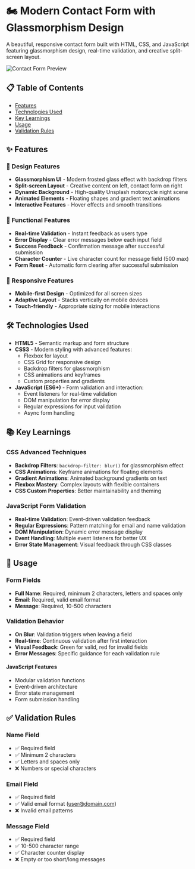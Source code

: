 # 🏍️ Modern Contact Form with Glassmorphism Design

A beautiful, responsive contact form built with HTML, CSS, and JavaScript featuring glassmorphism design, real-time validation, and creative split-screen layout.

![Contact Form Preview](https://images.unsplash.com/photo-1750658659691-1f7b2bd37337?q=80&w=800&auto=format&fit=crop)

## 📋 Table of Contents
- [Features](#features)
- [Technologies Used](#technologies-used)
- [Key Learnings](#key-learnings)
- [Usage](#usage)
- [Validation Rules](#validation-rules)

## ✨ Features

### 🎨 Design Features
- **Glassmorphism UI** - Modern frosted glass effect with backdrop filters
- **Split-screen Layout** - Creative content on left, contact form on right
- **Dynamic Background** - High-quality Unsplash motorcycle night scene
- **Animated Elements** - Floating shapes and gradient text animations
- **Interactive Features** - Hover effects and smooth transitions

### 🔧 Functional Features
- **Real-time Validation** - Instant feedback as users type
- **Error Display** - Clear error messages below each input field
- **Success Feedback** - Confirmation message after successful submission
- **Character Counter** - Live character count for message field (500 max)
- **Form Reset** - Automatic form clearing after successful submission

### 📱 Responsive Features
- **Mobile-first Design** - Optimized for all screen sizes
- **Adaptive Layout** - Stacks vertically on mobile devices
- **Touch-friendly** - Appropriate sizing for mobile interactions

## 🛠️ Technologies Used

- **HTML5** - Semantic markup and form structure
- **CSS3** - Modern styling with advanced features:
  - Flexbox for layout
  - CSS Grid for responsive design
  - Backdrop filters for glassmorphism
  - CSS animations and keyframes
  - Custom properties and gradients
- **JavaScript (ES6+)** - Form validation and interaction:
  - Event listeners for real-time validation
  - DOM manipulation for error display
  - Regular expressions for input validation
  - Async form handling

## 📚 Key Learnings

### CSS Advanced Techniques
- **Backdrop Filters**: `backdrop-filter: blur()` for glassmorphism effect
- **CSS Animations**: Keyframe animations for floating elements
- **Gradient Animations**: Animated background gradients on text
- **Flexbox Mastery**: Complex layouts with flexible containers
- **CSS Custom Properties**: Better maintainability and theming

### JavaScript Form Validation
- **Real-time Validation**: Event-driven validation feedback
- **Regular Expressions**: Pattern matching for email and name validation
- **DOM Manipulation**: Dynamic error message display
- **Event Handling**: Multiple event listeners for better UX
- **Error State Management**: Visual feedback through CSS classes

## 📖 Usage

### Form Fields
- **Full Name**: Required, minimum 2 characters, letters and spaces only
- **Email**: Required, valid email format
- **Message**: Required, 10-500 characters

### Validation Behavior
- **On Blur**: Validation triggers when leaving a field
- **Real-time**: Continuous validation after first interaction
- **Visual Feedback**: Green for valid, red for invalid fields
- **Error Messages**: Specific guidance for each validation rule

#### JavaScript Features
- Modular validation functions
- Event-driven architecture
- Error state management
- Form submission handling

## ✅ Validation Rules

### Name Field
- ✅ Required field
- ✅ Minimum 2 characters
- ✅ Letters and spaces only
- ❌ Numbers or special characters

### Email Field
- ✅ Required field
- ✅ Valid email format (user@domain.com)
- ❌ Invalid email patterns

### Message Field
- ✅ Required field
- ✅ 10-500 character range
- ✅ Character counter display
- ❌ Empty or too short/long messages

